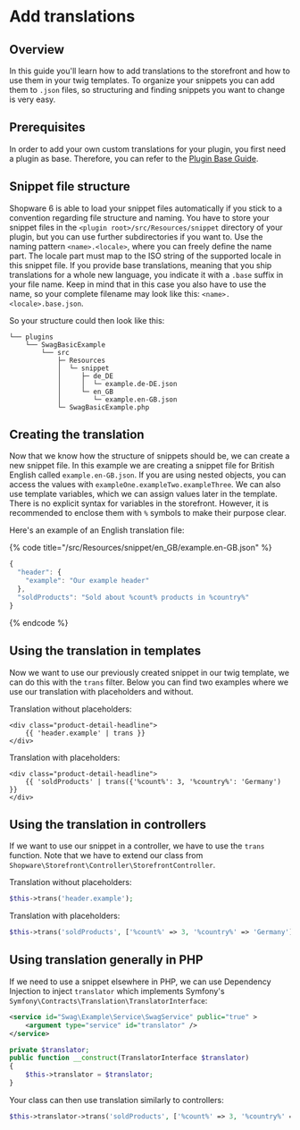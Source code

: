 # Add translations

## Overview

In this guide you'll learn how to add translations to the storefront and how to use them in your twig templates. To organize your snippets you can add them to `.json` files, so structuring and finding snippets you want to change is very easy.

## Prerequisites

In order to add your own custom translations for your plugin, you first need a plugin as base. Therefore, you can refer to the [Plugin Base Guide](../plugin-base-guide.md).

## Snippet file structure

Shopware 6 is able to load your snippet files automatically if you stick to a convention regarding file structure and naming. You have to store your snippet files in the `<plugin root>/src/Resources/snippet` directory of your plugin, but you can use further subdirectories if you want to. Use the naming pattern `<name>.<locale>`, where you can freely define the name part. The locale part must map to the ISO string of the supported locale in this snippet file. If you provide base translations, meaning that you ship translations for a whole new language, you indicate it with a `.base` suffix in your file name. Keep in mind that in this case you also have to use the name, so your complete filename may look like this: `<name>.<locale>.base.json`.

So your structure could then look like this:

```text
└── plugins
    └── SwagBasicExample
        └── src
            ├─ Resources
            │  └─ snippet
            │     ├─ de_DE
            │     │  └─ example.de-DE.json
            │     └─ en_GB
            │        └─ example.en-GB.json
            └─ SwagBasicExample.php
```

## Creating the translation

Now that we know how the structure of snippets should be, we can create a new snippet file. In this example we are creating a snippet file for British English called `example.en-GB.json`. If you are using nested objects, you can access the values with `exampleOne.exampleTwo.exampleThree`. We can also use template variables, which we can assign values later in the template. There is no explicit syntax for variables in the storefront. However, it is recommended to enclose them with `%` symbols to make their purpose clear.

Here's an example of an English translation file:

{% code title="<plugin root>/src/Resources/snippet/en\_GB/example.en-GB.json" %}
```javascript
{
  "header": {
    "example": "Our example header"
  },
  "soldProducts": "Sold about %count% products in %country%"
}
```
{% endcode %}

## Using the translation in templates

Now we want to use our previously created snippet in our twig template, we can do this with the `trans` filter. Below you can find two examples where we use our translation with placeholders and without.

Translation without placeholders:

```text
<div class="product-detail-headline">
    {{ 'header.example' | trans }}
</div>
```

Translation with placeholders:

```text
<div class="product-detail-headline">
    {{ 'soldProducts' | trans({'%count%': 3, '%country%': 'Germany') }}
</div>
```

## Using the translation in controllers

If we want to use our snippet in a controller, we have to use the `trans` function. Note that we have to extend our class from `Shopware\Storefront\Controller\StorefrontController`.

Translation without placeholders:

```php
$this->trans('header.example');
```

Translation with placeholders:

```php
$this->trans('soldProducts', ['%count%' => 3, '%country%' => 'Germany']);
```

## Using translation generally in PHP

If we need to use a snippet elsewhere in PHP, we can use Dependency Injection to inject `translator` which implements Symfony's `Symfony\Contracts\Translation\TranslatorInterface`:

```xml
<service id="Swag\Example\Service\SwagService" public="true" >
    <argument type="service" id="translator" />
</service>
```

```php
private $translator;
public function __construct(TranslatorInterface $translator)
{
    $this->translator = $translator;
}
```

Your class can then use translation similarly to controllers:

```php
$this->translator->trans('soldProducts', ['%count%' => 3, '%country%' => 'Germany']);
```

